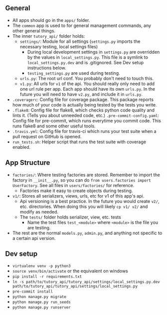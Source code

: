 ## General
* All apps should go in the `apps/` folder.
* The `common` app is used to for general management commands, any other general things.
* The inner `tutory_api/` folder holds:
    * `settings/`: Module for all settings (`settings.py` imports the necessary testing, local settings files)
        * During local development settings in `settings.py` are overridden by the values in `local_settings.py`. This file is a symlink to `local_settings.py.dev` and is .gitignored. See Dev setup instructions below.
        * `testing_settings.py` are used during testing.
    * `urls.py`: The root url conf. You probably don't need to touch this.
    * `v1.py`: All urls for `v1` of the api. You should really only need to add one url rule per app. Each app should have its own `urls.py`. In the future you will need to have `v2.py`, and include it in `urls.py`.
* `.coveragerc`: Config file for coverage package. This package reports how much of your code is actually being tested by the tests you write.
* `.flake8`: Config file for flake8, which checks python code quality and lints it. (Tells you about unneeded code, etc.)
`.pre-commit-config.yaml`: Config file for pre-commit, which runs everytime you commit code. This runs flake8 and some other useful tools.
* `.travis.yml`: Config file for travis-ci which runs your test suite when a pull request on GitHub is opened.
* `run_tests.sh`: Helper script that runs the test suite with coverage enabled.

## App Structure
* `factories/`: Where testing factories are stored. Remember to import the factory in `__init__.py`, so you can do `from users.factories import UserFactory`. See all files in `users/factories/` for reference.
    * Factories make it easy to create objects during testing.
* `v1/`: Stores all serializers, views, urls, etc for v1 of this app's api.
    * Api versioning is a best practice. In the future you would create `v2/`, etc. directories. When doing this you will likely `cp v1/ v2/` and modify as needed.
    * The `tests/` folder holds serializer, view, etc. tests
        * Name the test files `test_<module>` where `<module>` is the file you are testing.
* The rest are the normal `models.py`, `admin.py`, and anything not specific to a certain api version.

## Dev setup
* `virtualenv venv -p python3`
* `source venv/bin/activate` or the equivalent on windows
* `pip install -r requirements.txt`
* `ln -s path/to/tutory_api/tutory_api/settings/local_settings.py.dev path/to/tutory_api/tutory_api/settings/local_settings.py`
* `pre-commit install`
* `python manage.py migrate`
* `python manage.py run_seeds`
* `python manage.py runserver`
